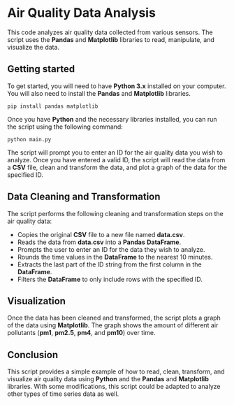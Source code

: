 # Air Quality Data Analysis

This code analyzes air quality data collected from various sensors. The script uses the **Pandas** and **Matplotlib** libraries to read, manipulate, and visualize the data.

## Getting started

To get started, you will need to have **Python 3.x** installed on your computer. You will also need to install the **Pandas** and **Matplotlib** libraries.

```` terminal
pip install pandas matplotlib
````

Once you have **Python** and the necessary libraries installed, you can run the script using the following command:

```` terminal
python main.py
````

The script will prompt you to enter an ID for the air quality data you wish to analyze. Once you have entered a valid ID, the script will read the data from a **CSV** file, clean and transform the data, and plot a graph of the data for the specified ID.

## Data Cleaning and Transformation

The script performs the following cleaning and transformation steps on the air quality data:

* Copies the original **CSV** file to a new file named **data.csv**.
* Reads the data from **data.csv** into a **Pandas** **DataFrame**.
* Prompts the user to enter an ID for the data they wish to analyze.
* Rounds the time values in the **DataFrame** to the nearest 10 minutes.
* Extracts the last part of the ID string from the first column in the **DataFrame**.
* Filters the **DataFrame** to only include rows with the specified ID.

## Visualization

Once the data has been cleaned and transformed, the script plots a graph of the data using **Matplotlib**. The graph shows the amount of different air pollutants (**pm1**, **pm2.5**, **pm4**, and **pm10**) over time.

## Conclusion

This script provides a simple example of how to read, clean, transform, and visualize air quality data using **Python** and the **Pandas** and **Matplotlib** libraries. With some modifications, this script could be adapted to analyze other types of time series data as well.